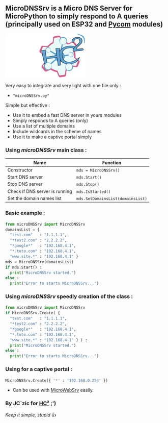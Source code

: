 ## MicroDNSSrv is a Micro DNS Server for MicroPython to simply respond to A queries (principally used on ESP32 and [Pycom](http://www.pycom.io) modules)

![HC²](hc2.png "HC²")

Very easy to integrate and very light with one file only :
- `"microDNSSrv.py"`

Simple but effective :
- Use it to embed a fast DNS server in yours modules
- Simply responds to A queries (only)
- Use a list of multiple domains
- Include wildcards in the scheme of names
- Use it to make a captive portal simply

### Using *microDNSSrv* main class :

| Name  | Function |
| - | - |
| Constructor | `mds = MicroDNSSrv()` |
| Start DNS server | `mds.Start()` |
| Stop DNS server | `mds.Stop()` |
| Check if DNS server is running | `mds.IsStarted()` |
| Set the domain names list | `mds.SetDomainsList(domainsList)` |

### Basic example :
```python
from microDNSSrv import MicroDNSSrv
domainsList = {
  "test.com"   : "1.1.1.1",
  "*test2.com" : "2.2.2.2",
  "*google*"   : "192.168.4.1",
  "*.toto.com" : "192.168.4.1",
  "www.site.*" : "192.168.4.1" }
mds = MicroDNSSrv(domainsList)
if mds.Start() :
  print("MicroDNSSrv started.")
else :
  print("Error to starts MicroDNSSrv...")
```

### Using *microDNSSrv* speedly creation of the class :
```python
from microDNSSrv import MicroDNSSrv
if MicroDNSSrv.Create( {
  "test.com"   : "1.1.1.1",
  "*test2.com" : "2.2.2.2",
  "*google*"   : "192.168.4.1",
  "*.toto.com" : "192.168.4.1",
  "www.site.*" : "192.168.4.1" } ) :
  print("MicroDNSSrv started.")
else :
  print("Error to starts MicroDNSSrv...")
```

### Using for a captive portal :
```python
MicroDNSSrv.Create({ '*' : '192.168.0.254' })
```
- Can be used with [MicroWebSrv](http://microwebsrv.hc2.fr) easily.



### By JC`zic for [HC²](https://www.hc2.fr) ;')

*Keep it simple, stupid* :+1:
